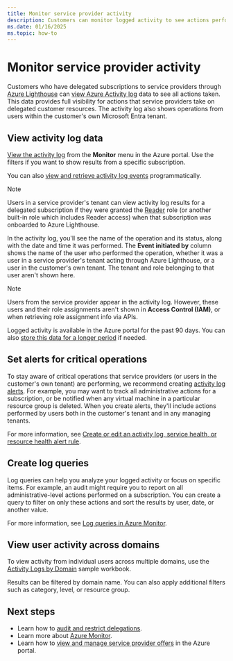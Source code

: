 ```yaml
---
title: Monitor service provider activity
description: Customers can monitor logged activity to see actions performed by service providers through Azure Lighthouse.
ms.date: 01/16/2025
ms.topic: how-to
---
```


# Monitor service provider activity

Customers who have delegated subscriptions to service providers through [Azure Lighthouse](../overview.md) can [view Azure Activity log](/azure/azure-monitor/essentials/activity-log) data to see all actions taken. This data provides full visibility for actions that service providers take on delegated customer resources. The activity log also shows operations from users within the customer's own Microsoft Entra tenant.

## View activity log data

[View the activity log](/azure/azure-monitor/essentials/activity-log-insights#view-the-activity-log) from the **Monitor** menu in the Azure portal. Use the filters if you want to show results from a specific subscription.

You can also [view and retrieve activity log events](/azure/azure-monitor/essentials/activity-log#other-methods-to-retrieve-activity-log-events) programmatically.

> [!NOTE]
> Users in a service provider's tenant can view activity log results for a delegated subscription if they were granted the [Reader](/azure/role-based-access-control/built-in-roles#general) role (or another built-in role which includes Reader access) when that subscription was onboarded to Azure Lighthouse.

In the activity log, you'll see the name of the operation and its status, along with the date and time it was performed. The **Event initiated by** column shows the name of the user who performed the operation, whether it was a user in a service provider's tenant acting through Azure Lighthouse, or a user in the customer's own tenant. The tenant and role belonging to that user aren't shown here.

> [!NOTE]
> Users from the service provider appear in the activity log. However, these users and their role assignments aren't shown in **Access Control (IAM)**, or when retrieving role assignment info via APIs.

Logged activity is available in the Azure portal for the past 90 days. You can also [store this data for a longer period](/azure/azure-monitor/essentials/activity-log-insights#retention-period) if needed.

## Set alerts for critical operations

To stay aware of critical operations that service providers (or users in the customer's own tenant) are performing, we recommend creating [activity log alerts](/azure/azure-monitor/alerts/alerts-types#activity-log-alerts). For example, you may want to track all administrative actions for a subscription, or be notified when any virtual machine in a particular resource group is deleted. When you create alerts, they'll include actions performed by users both in the customer's tenant and in any managing tenants.

For more information, see [Create or edit an activity log, service health, or resource health alert rule](/azure/azure-monitor/alerts/alerts-activity-log).

## Create log queries

Log queries can help you analyze your logged activity or focus on specific items. For example, an audit might require you to report on all administrative-level actions performed on a subscription. You can create a query to filter on only these actions and sort the results by user, date, or another value.

For more information, see [Log queries in Azure Monitor](/azure/azure-monitor/logs/log-query-overview).

## View user activity across domains

To view activity from individual users across multiple domains, use the [Activity Logs by Domain](https://github.com/Azure/Azure-Lighthouse-samples/tree/master/templates/workbook-activitylogs-by-domain) sample workbook.

Results can be filtered by domain name. You can also apply additional filters such as category, level, or resource group.

## Next steps

- Learn how to [audit and restrict delegations](view-manage-service-providers.md#audit-and-restrict-delegations-in-your-environment).
- Learn more about [Azure Monitor](/azure/azure-monitor/).
- Learn how to [view and manage service provider offers](view-manage-service-providers.md) in the Azure portal.
